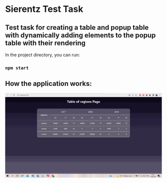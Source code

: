 # Sierentz Test Task 

## Test task for creating a table and popup table with dynamically adding elements to the popup table with their rendering

In the project directory, you can run:

### `npm start`

## How the application works:

![](assets/1.gif)
